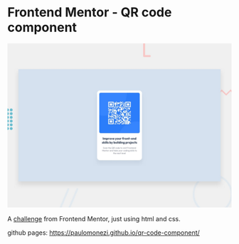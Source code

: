 # Frontend Mentor - QR code component

![Design preview for the QR code component coding challenge](./design/desktop-preview.jpg)

A <a href="https://www.frontendmentor.io/challenges/qr-code-component-iux_sIO_H">challenge</a> from Frontend Mentor, just using html and css.

github pages: https://paulomonezi.github.io/qr-code-component/

